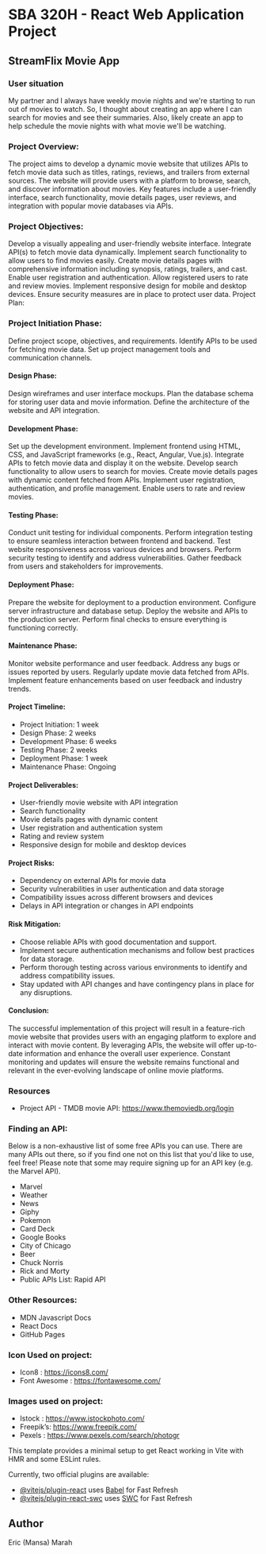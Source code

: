 # SBA 320H - React Web Application Project

## StreamFlix Movie App

###  User situation
My partner and I always have weekly movie nights and we're starting to run out of movies to watch. So, I thought about creating an app where I can search for movies and see their summaries. Also, likely create an app to help schedule the movie nights with what movie we'll be watching.

### Project Overview:
The project aims to develop a dynamic movie website that utilizes APIs to fetch movie data such as titles, ratings, reviews, and trailers from external sources. The website will provide users with a platform to browse, search, and discover information about movies. Key features include a user-friendly interface, search functionality, movie details pages, user reviews, and integration with popular movie databases via APIs.

### Project Objectives:
Develop a visually appealing and user-friendly website interface.
Integrate API(s) to fetch movie data dynamically.
Implement search functionality to allow users to find movies easily.
Create movie details pages with comprehensive information including synopsis, ratings, trailers, and cast.
Enable user registration and authentication.
Allow registered users to rate and review movies.
Implement responsive design for mobile and desktop devices.
Ensure security measures are in place to protect user data.
Project Plan:

### Project Initiation Phase:
Define project scope, objectives, and requirements.
Identify APIs to be used for fetching movie data.
Set up project management tools and communication channels.

#### Design Phase:
Design wireframes and user interface mockups.
Plan the database schema for storing user data and movie information.
Define the architecture of the website and API integration.

#### Development Phase:
Set up the development environment.
Implement frontend using HTML, CSS, and JavaScript frameworks (e.g., React, Angular, Vue.js).
Integrate APIs to fetch movie data and display it on the website.
Develop search functionality to allow users to search for movies.
Create movie details pages with dynamic content fetched from APIs.
Implement user registration, authentication, and profile management.
Enable users to rate and review movies.

#### Testing Phase:
Conduct unit testing for individual components.
Perform integration testing to ensure seamless interaction between frontend and backend.
Test website responsiveness across various devices and browsers.
Perform security testing to identify and address vulnerabilities.
Gather feedback from users and stakeholders for improvements.

#### Deployment Phase:
Prepare the website for deployment to a production environment.
Configure server infrastructure and database setup.
Deploy the website and APIs to the production server.
Perform final checks to ensure everything is functioning correctly.

#### Maintenance Phase:
Monitor website performance and user feedback.
Address any bugs or issues reported by users.
Regularly update movie data fetched from APIs.
Implement feature enhancements based on user feedback and industry trends.

#### Project Timeline:
   * Project Initiation: 1 week
   * Design Phase: 2 weeks
   * Development Phase: 6 weeks
   * Testing Phase: 2 weeks
   * Deployment Phase: 1 week
   * Maintenance Phase: Ongoing

#### Project Deliverables:
   * User-friendly movie website with API integration
   * Search functionality
   * Movie details pages with dynamic content
   * User registration and authentication system
   * Rating and review system
   * Responsive design for mobile and desktop devices

#### Project Risks:
   * Dependency on external APIs for movie data
   * Security vulnerabilities in user authentication and data storage
   * Compatibility issues across different browsers and devices
   * Delays in API integration or changes in API endpoints

#### Risk Mitigation:
   * Choose reliable APIs with good documentation and support.
   * Implement secure authentication mechanisms and follow best practices for data storage.
   * Perform thorough testing across various environments to identify and address compatibility issues.
   * Stay updated with API changes and have contingency plans in place for any disruptions.

#### Conclusion:
The successful implementation of this project will result in a feature-rich movie website that provides users with an engaging platform to explore and interact with movie content. By leveraging APIs, the website will offer up-to-date information and enhance the overall user experience. Constant monitoring and updates will ensure the website remains functional and relevant in the ever-evolving landscape of online movie platforms.

### Resources
* Project API - TMDB movie API: https://www.themoviedb.org/login

### Finding an API:
Below is a non-exhaustive list of some free APIs you can use. There are many APIs out there, so if you find one not on this list that you'd like to use, feel free! Please note that some may require signing up for an API key (e.g. the Marvel API).
   * Marvel
   * Weather
   * News
   * Giphy
   * Pokemon
   * Card Deck
   * Google Books
   * City of Chicago
   * Beer
   * Chuck Norris
   * Rick and Morty
   * Public APIs List: Rapid API

### Other Resources:
* MDN Javascript Docs
* React Docs
* GitHub Pages

### Icon Used on project:
* Icon8 : https://icons8.com/
* Font Awesome : https://fontawesome.com/

### Images used on project: 
* Istock : https://www.istockphoto.com/
* Freepik’s: https://www.freepik.com/
* Pexels : https://www.pexels.com/search/photogr

This template provides a minimal setup to get React working in Vite with HMR and some ESLint rules.

Currently, two official plugins are available:
- [@vitejs/plugin-react](https://github.com/vitejs/vite-plugin-react/blob/main/packages/plugin-react/README.md) uses [Babel](https://babeljs.io/) for Fast Refresh
- [@vitejs/plugin-react-swc](https://github.com/vitejs/vite-plugin-react-swc) uses [SWC](https://swc.rs/) for Fast Refresh

## Author
Eric (Mansa) Marah